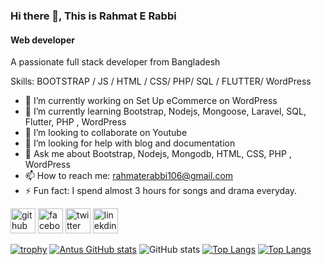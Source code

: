 ### Hi there 👋, This is Rahmat E Rabbi
#### Web developer


A passionate full stack developer from Bangladesh


Skills: BOOTSTRAP / JS / HTML / CSS/ PHP/ SQL / FLUTTER/ WordPress

- 🔭 I’m currently working on Set Up eCommerce on WordPress 
- 🌱 I’m currently learning Bootstrap, Nodejs, Mongoose, Laravel, SQL, Flutter, PHP , WordPress
- 👯 I’m looking to collaborate on Youtube 
- 🤔 I’m looking for help with blog and documentation 
- 💬 Ask me about Bootstrap, Nodejs, Mongodb, HTML, CSS, PHP , WordPress
- 📫 How to reach me: rahmaterabbi106@gmail.com 
- ⚡ Fun fact: I spend almost 3 hours for songs and drama everyday. 


[<img src='https://cdn.jsdelivr.net/npm/simple-icons@3.0.1/icons/github.svg' alt='github' height='40'>](https://github.com/https://github.com/Rahmatrabbi)  [<img src='https://cdn.jsdelivr.net/npm/simple-icons@3.0.1/icons/facebook.svg' alt='facebook' height='40'>](https://www.facebook.com/drj.antu/)  [<img src='https://cdn.jsdelivr.net/npm/simple-icons@3.0.1/icons/twitter.svg' alt='twitter' height='40'>](https://twitter.com/MDRER51)  [<img src='https://cdn.jsdelivr.net/npm/simple-icons@3.0.1/icons/linkedin.svg' alt='linekdin' height='40'>](https://www.linkedin.com/in/rahmat-e-rabbi-b117a7262)

[![trophy](https://github-profile-trophy.vercel.app/?username=Rahmatrabbi&theme=onedark)](https://github.com/Rahmatrabbi/github-profile-trophy)
[![Antus GitHub stats](https://github-readme-stats.vercel.app/api?username=Rahmatrabbi)](https://github.com/Rahmatrabbi/github-readme-stats)
![GitHub stats](https://github-readme-stats.vercel.app/api?username=Rahmatrabbi&show_icons=true)
[![Top Langs](https://github-readme-stats.vercel.app/api/top-langs/?username=Rahmatrabbi&langs_count=8)](https://github.com/Rahmatrabbi/github-readme-stats)
[![Top Langs](https://github-readme-stats.vercel.app/api/top-langs/?username=Rahmatrabbi&layout=compact)](https://github.com/Rahmatrabbi/github-readme-stats)

 
